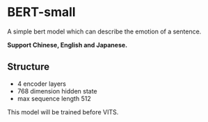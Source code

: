 # BERT-small

A simple bert model which can describe the emotion of a sentence.

**Support Chinese, English and Japanese.**

## Structure
 - 4 encoder layers
 - 768 dimension hidden state
 - max sequence length 512

This model will be trained before VITS.